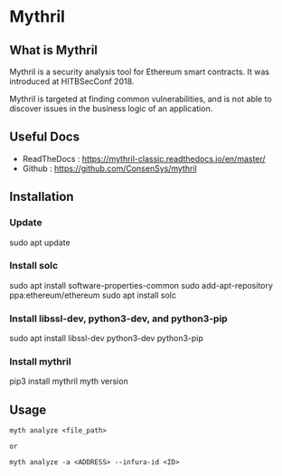
# Mythril

## What is Mythril

Mythril is a security analysis tool for Ethereum smart contracts. It was introduced at HITBSecConf 2018.

Mythril is targeted at finding common vulnerabilities, and is not able to discover issues in the business logic of an application. 

## Useful Docs

- ReadTheDocs : https://mythril-classic.readthedocs.io/en/master/
- Github : https://github.com/ConsenSys/mythril

## Installation 

### Update
sudo apt update

### Install solc
sudo apt install software-properties-common
sudo add-apt-repository ppa:ethereum/ethereum
sudo apt install solc

### Install libssl-dev, python3-dev, and python3-pip
sudo apt install libssl-dev python3-dev python3-pip

### Install mythril
pip3 install mythril
myth version

## Usage 

```
myth analyze <file_path>

or

myth analyze -a <ADDRESS> --infura-id <ID>
```

